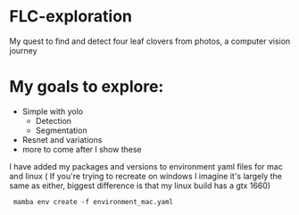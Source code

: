 # FLC-exploration
My quest to find and detect four leaf clovers from photos, a computer vision journey

# My goals to explore:
* Simple with yolo
    * Detection
    * Segmentation
* Resnet and variations
* more to come after I show these



I have added my packages and versions to environment yaml files for mac and linux ( If you're trying to recreate on windows I imagine it's largely the same as either, biggest difference is that my linux build has a gtx 1660)
``` $
 mamba env create -f environment_mac.yaml
```